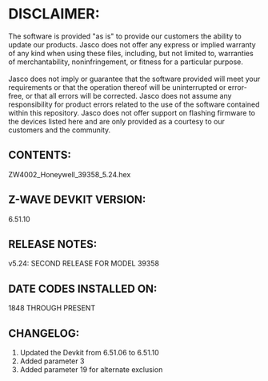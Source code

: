 # DISCLAIMER:
The software is provided "as is" to provide our customers the ability to update our products. Jasco does not offer any express or implied warranty of any kind when using these files, including, but not limited to, warranties of merchantability, noninfringement, or fitness for a particular purpose.<br>
<br>
Jasco does not imply or guarantee that the software provided will meet your requirements or that the operation thereof will be uninterrupted or error-free, or that all errors will be corrected. Jasco does not assume any responsibility for product errors related to the use of the software contained within this repository. Jasco does not offer support on flashing firmware to the devices listed here and are only provided as a courtesy to our customers and the community.

## CONTENTS:
ZW4002_Honeywell_39358_5.24.hex

## Z-WAVE DEVKIT VERSION:
6.51.10

## RELEASE NOTES:
v5.24: SECOND RELEASE FOR MODEL 39358

## DATE CODES INSTALLED ON:
1848 THROUGH PRESENT

## CHANGELOG:
1. Updated the Devkit from 6.51.06 to 6.51.10
2. Added parameter 3
3. Added parameter 19 for alternate exclusion